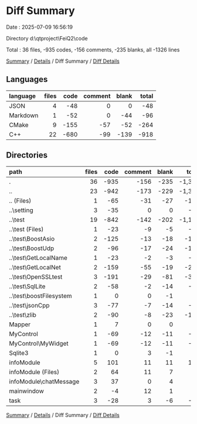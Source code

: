 # Diff Summary

Date : 2025-07-09 16:56:19

Directory d:\\qtproject\\FeiQ2\\code

Total : 36 files,  -935 codes, -156 comments, -235 blanks, all -1326 lines

[Summary](results.md) / [Details](details.md) / Diff Summary / [Diff Details](diff-details.md)

## Languages
| language | files | code | comment | blank | total |
| :--- | ---: | ---: | ---: | ---: | ---: |
| JSON | 4 | -48 | 0 | 0 | -48 |
| Markdown | 1 | -52 | 0 | -44 | -96 |
| CMake | 9 | -155 | -57 | -52 | -264 |
| C++ | 22 | -680 | -99 | -139 | -918 |

## Directories
| path | files | code | comment | blank | total |
| :--- | ---: | ---: | ---: | ---: | ---: |
| . | 36 | -935 | -156 | -235 | -1,326 |
| .. | 23 | -942 | -173 | -229 | -1,344 |
| .. (Files) | 1 | -65 | -31 | -27 | -123 |
| ..\\setting | 3 | -35 | 0 | 0 | -35 |
| ..\\test | 19 | -842 | -142 | -202 | -1,186 |
| ..\\test (Files) | 1 | -23 | -9 | -5 | -37 |
| ..\\test\\BoostAsio | 2 | -125 | -13 | -18 | -156 |
| ..\\test\\BoostUdp | 2 | -96 | -17 | -24 | -137 |
| ..\\test\\GetLocalName | 1 | -23 | -2 | -3 | -28 |
| ..\\test\\GetLocalNet | 2 | -159 | -55 | -19 | -233 |
| ..\\test\\OpenSSLtest | 3 | -191 | -29 | -81 | -301 |
| ..\\test\\SqlLite | 2 | -58 | -2 | -14 | -74 |
| ..\\test\\boostFilesystem | 1 | 0 | 0 | -1 | -1 |
| ..\\test\\jsonCpp | 3 | -77 | -7 | -14 | -98 |
| ..\\test\\zlib | 2 | -90 | -8 | -23 | -121 |
| Mapper | 1 | 7 | 0 | 0 | 7 |
| MyControl | 1 | -69 | -12 | -11 | -92 |
| MyControl\\MyWidget | 1 | -69 | -12 | -11 | -92 |
| Sqlite3 | 1 | 0 | 3 | -1 | 2 |
| infoModule | 5 | 101 | 11 | 11 | 123 |
| infoModule (Files) | 2 | 64 | 11 | 7 | 82 |
| infoModule\\chatMessage | 3 | 37 | 0 | 4 | 41 |
| mainwindow | 2 | -4 | 12 | 1 | 9 |
| task | 3 | -28 | 3 | -6 | -31 |

[Summary](results.md) / [Details](details.md) / Diff Summary / [Diff Details](diff-details.md)